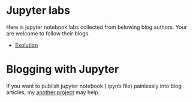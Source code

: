 # Jupyter labs

Here is jupyter notebook labs collected from belowing blog authors. Your are welcome to follow their blogs.

* [Exolution](https://junjiecai.github.io)


# Blogging with Jupyter
If you want to publish jupyter notebook (.ipynb file) painlessly into blog articles, my [another project](https://github.com/junjiecai/pelican_setup_for_jupyters) may help.


